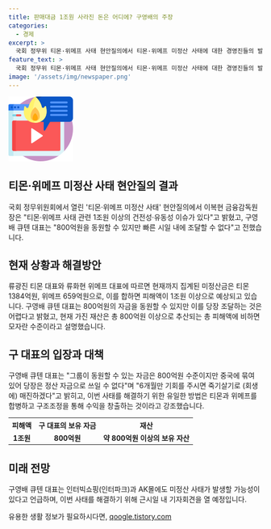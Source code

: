```yaml
---
title: 판매대금 1조원 사라진 돈은 어디에? 구영배의 주장
categories:
  - 경제
excerpt: >
  국회 정무위 티몬·위메프 사태 현안질의에서 티몬·위메프 미정산 사태에 대한 경영진들의 발언이 이목을 집중시키고 있다. 1조원 이상의 미정산금과 유동성 문제로 현안화된 상황 속에서, 구영배 큐텐 대표는 800억원을 동원할 수 있지만 빠른 시일 내에 조달할 수 없다고 밝히며 사과하고, 개인 재산을 동원해 피해를 수습하겠다는 뜻을 밝혀 눈길을 끌고 있다. 미정산금 총액은 1조원 이상으로 추정되며, 구 대표는 이번 사태를 해결하기 위해 6개월 기회를 부탁하며 기자회견을 열 예정이라고 밝히면서 논란을 더욱 증폭시키고 있다.
feature_text: >
  국회 정무위 티몬·위메프 사태 현안질의에서 티몬·위메프 미정산 사태에 대한 경영진들의 발언이 이목을 집중시키고 있다. 1조원 이상의 미정산금과 유동성 문제로 현안화된 상황 속에서, 구영배 큐텐 대표는 800억원을 동원할 수 있지만 빠른 시일 내에 조달할 수 없다고 밝히며 사과하고, 개인 재산을 동원해 피해를 수습하겠다는 뜻을 밝혀 눈길을 끌고 있다. 미정산금 총액은 1조원 이상으로 추정되며, 구 대표는 이번 사태를 해결하기 위해 6개월 기회를 부탁하며 기자회견을 열 예정이라고 밝히면서 논란을 더욱 증폭시키고 있다.
image: '/assets/img/newspaper.png'
---
```


<p><img src="/assets/img/news.png" alt="rentncar 속보" /></p>

<h2>티몬·위메프 미정산 사태 현안질의 결과</h2>

<p data-ke-size="size16">국회 정무위원회에서 열린 '티몬·위메프 미정산 사태' 현안질의에서 이복현 금융감독원장은 "티몬·위메프 사태 관련 1조원 이상의 건전성·유동성 이슈가 있다"고 밝혔고, 구영배 큐텐 대표는 "800억원을 동원할 수 있지만 빠른 시일 내에 조달할 수 없다"고 전했습니다.</p>

<h2>현재 상황과 해결방안</h2>

<p data-ke-size="size16">류광진 티몬 대표와 류화현 위메프 대표에 따르면 현재까지 집계된 미정산금은 티몬 1384억원, 위메프 659억원으로, 이를 합하면 피해액이 1조원 이상으로 예상되고 있습니다. 구영배 큐텐 대표는 800억원의 자금을 동원할 수 있지만 이를 당장 조달하는 것은 어렵다고 밝혔고, 현재 가진 재산은 총 800억원 이상으로 추산되는 총 피해액에 비하면 모자란 수준이라고 설명했습니다.</p>

<h2>구 대표의 입장과 대책</h2>

<p data-ke-size="size16">구영배 큐텐 대표는 "그룹이 동원할 수 있는 자금은 800억원 수준이지만 중국에 묶여 있어 당장은 정산 자금으로 쓰일 수 없다"며 "6개월만 기회를 주시면 죽기살기로 (회생에) 매진하겠다"고 밝히고, 이번 사태를 해결하기 위한 유일한 방법은 티몬과 위메프를 합병하고 구조조정을 통해 수익을 창출하는 것이라고 강조했습니다.</p>

<table>
    <tr>
        <th>피해액</th>
        <th>구 대표의 보유 자금</th>
        <th>재산</th>
    </tr>
    <tr>
        <td style="text-align: center; height: 17px;"><b>1조원</b></td>
        <td style="text-align: center; height: 17px;"><b>800억원</b></td>
        <td style="text-align: center; height: 17px;"><b>약 800억원 이상의 보유 자산</b></td>
    </tr>
</table>

<h2>미래 전망</h2>

<p data-ke-size="size16">구영배 큐텐 대표는 인터빅쇼핑(인터파크)과 AK몰에도 미정산 사태가 발생할 가능성이 있다고 언급하며, 이번 사태를 해결하기 위해 근시일 내 기자회견을 열 예정입니다.</p>
유용한 생활 정보가 필요하시다면, <a href="https://qoogle.tistory.com" rel="dofollow">qoogle.tistory.com</a>


